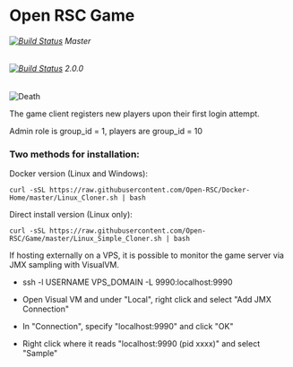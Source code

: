 # Open RSC Game
###### [![Build Status](https://travis-ci.org/Open-RSC/Game.svg?branch=master)](https://travis-ci.org/Open-RSC/Game) Master
###### [![Build Status](https://travis-ci.org/Open-RSC/Game.svg?branch=2.0.0)](https://travis-ci.org/Open-RSC/Game) 2.0.0

![Death](https://i.imgur.com/tzLgEwV.png)

The game client registers new players upon their first login attempt.


Admin role is group_id = 1, players are group_id = 10


### Two methods for installation:

Docker version (Linux and Windows):

    curl -sSL https://raw.githubusercontent.com/Open-RSC/Docker-Home/master/Linux_Cloner.sh | bash

Direct install version (Linux only):

    curl -sSL https://raw.githubusercontent.com/Open-RSC/Game/master/Linux_Simple_Cloner.sh | bash

If hosting externally on a VPS, it is possible to monitor the game server via JMX sampling with VisualVM.

 * ssh -l USERNAME VPS_DOMAIN -L 9990:localhost:9990

 * Open Visual VM and under "Local", right click and select "Add JMX Connection"

 * In "Connection", specify "localhost:9990" and click "OK"

 * Right click where it reads "localhost:9990 (pid xxxx)" and select "Sample"
